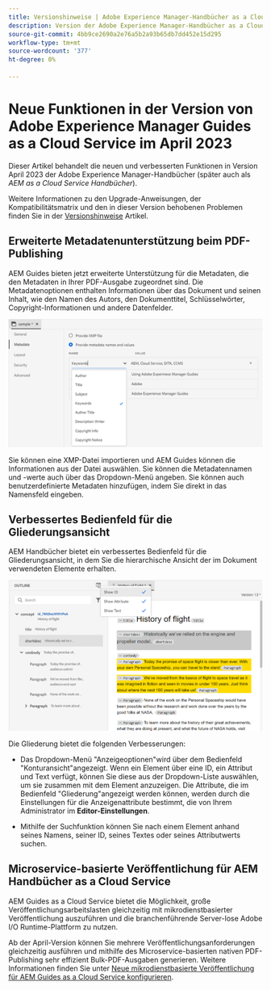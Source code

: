 ```yaml
---
title: Versionshinweise | Adobe Experience Manager-Handbücher as a Cloud Service, Version April 2023
description: Version der Adobe Experience Manager-Handbücher as a Cloud Service vom April 2023
source-git-commit: 4bb9ce2690a2e76a5b2a93b65db7dd452e15d295
workflow-type: tm+mt
source-wordcount: '377'
ht-degree: 0%

---
```


# Neue Funktionen in der Version von Adobe Experience Manager Guides as a Cloud Service im April 2023

Dieser Artikel behandelt die neuen und verbesserten Funktionen in Version April 2023 der Adobe Experience Manager-Handbücher (später auch als *AEM as a Cloud Service Handbücher*).

Weitere Informationen zu den Upgrade-Anweisungen, der Kompatibilitätsmatrix und den in dieser Version behobenen Problemen finden Sie in der [Versionshinweise](release-notes-2023.4.0.md) Artikel.

## Erweiterte Metadatenunterstützung beim PDF-Publishing

AEM Guides bieten jetzt erweiterte Unterstützung für die Metadaten, die den Metadaten in Ihrer PDF-Ausgabe zugeordnet sind. Die Metadatenoptionen enthalten Informationen über das Dokument und seinen Inhalt, wie den Namen des Autors, den Dokumenttitel, Schlüsselwörter, Copyright-Informationen und andere Datenfelder.

<img src="assets/pdf-metadata.png" alt=" native PDF-Metadaten">

Sie können eine XMP-Datei importieren und AEM Guides können die Informationen aus der Datei auswählen. Sie können die Metadatennamen und -werte auch über das Dropdown-Menü angeben. Sie können auch benutzerdefinierte Metadaten hinzufügen, indem Sie direkt in das Namensfeld eingeben.


## Verbessertes Bedienfeld für die Gliederungsansicht

AEM Handbücher bietet ein verbessertes Bedienfeld für die Gliederungsansicht, in dem Sie die hierarchische Ansicht der im Dokument verwendeten Elemente erhalten.

<img src="assets/select-element-content-outline-view_cs.png" alt=" native PDF-Metadaten">

Die Gliederung bietet die folgenden Verbesserungen:

* Das Dropdown-Menü &quot;Anzeigeoptionen&quot;wird über dem Bedienfeld &quot;Konturansicht&quot;angezeigt. Wenn ein Element über eine ID, ein Attribut und Text verfügt, können Sie diese aus der Dropdown-Liste auswählen, um sie zusammen mit dem Element anzuzeigen. Die Attribute, die im Bedienfeld &quot;Gliederung&quot;angezeigt werden können, werden durch die Einstellungen für die Anzeigenattribute bestimmt, die von Ihrem Administrator im **Editor-Einstellungen**.

* Mithilfe der Suchfunktion können Sie nach einem Element anhand seines Namens, seiner ID, seines Textes oder seines Attributwerts suchen.


## Microservice-basierte Veröffentlichung für AEM Handbücher as a Cloud Service

AEM Guides as a Cloud Service bietet die Möglichkeit, große Veröffentlichungsarbeitslasten gleichzeitig mit mikrodienstbasierter Veröffentlichung auszuführen und die branchenführende Server-lose Adobe I/O Runtime-Plattform zu nutzen.

Ab der April-Version können Sie mehrere Veröffentlichungsanforderungen gleichzeitig ausführen und mithilfe des Microservice-basierten nativen PDF-Publishing sehr effizient Bulk-PDF-Ausgaben generieren.
Weitere Informationen finden Sie unter [Neue mikrodienstbasierte Veröffentlichung für AEM Guides as a Cloud Service konfigurieren](../knowledge-base/publishing/configure-microservices.md).

